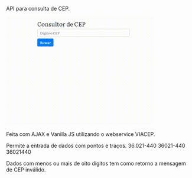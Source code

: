 API para consulta de CEP.


![Gif de Exemplo](https://github.com/xWinnS/ConsultorDeCep/blob/master/example.gif)



Feita com AJAX e Vanilla JS utilizando o webservice VIACEP. 

Permite a entrada de dados com pontos e traços.
 36.021-440
 36021-440
 36021440

Dados com menos ou mais de oito dígitos tem como retorno a mensagem de CEP inválido.

